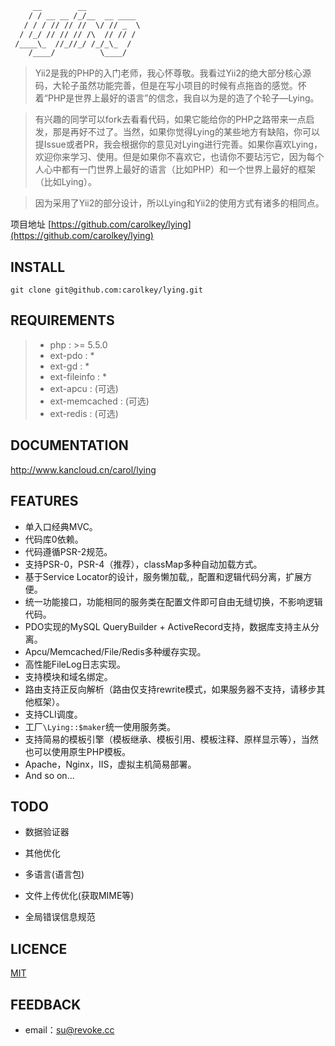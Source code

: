 ~~~html
     __        __
    / / __ __ /_/__  __ ____
   / / / // // //  \/ // _  \
  / /_/ // // // /\  // // /
 /____\_  //_//_/ /_/_\_  /
    /____/          \____/
~~~

> Yii2是我的PHP的入门老师，我心怀尊敬。我看过Yii2的绝大部分核心源码，大轮子虽然功能完善，但是在写小项目的时候有点拖沓的感觉。怀着“PHP是世界上最好的语言”的信念，我自以为是的造了个轮子—Lying。

> 有兴趣的同学可以fork去看看代码，如果它能给你的PHP之路带来一点启发，那是再好不过了。当然，如果你觉得Lying的某些地方有缺陷，你可以提Issue或者PR，我会根据你的意见对Lying进行完善。如果你喜欢Lying，欢迎你来学习、使用。但是如果你不喜欢它，也请你不要玷污它，因为每个人心中都有一门世界上最好的语言（比如PHP）和一个世界上最好的框架（比如Lying）。

> 因为采用了Yii2的部分设计，所以Lying和Yii2的使用方式有诸多的相同点。

项目地址 [https://github.com/carolkey/lying](https://github.com/carolkey/lying)


INSTALL
-------
`git clone git@github.com:carolkey/lying.git`  

REQUIREMENTS
------------
> * php : >= 5.5.0
> * ext-pdo : *
> * ext-gd : *
> * ext-fileinfo : *
> * ext-apcu : (可选)
> * ext-memcached : (可选)
> * ext-redis :  (可选)

DOCUMENTATION
-------------
<http://www.kancloud.cn/carol/lying>

FEATURES
--------
* 单入口经典MVC。
* 代码库0依赖。
* 代码遵循PSR-2规范。
* 支持PSR-0，PSR-4（推荐），classMap多种自动加载方式。
* 基于Service Locator的设计，服务懒加载,，配置和逻辑代码分离，扩展方便。
* 统一功能接口，功能相同的服务类在配置文件即可自由无缝切换，不影响逻辑代码。
* PDO实现的MySQL QueryBuilder + ActiveRecord支持，数据库支持主从分离。
* Apcu/Memcached/File/Redis多种缓存实现。
* 高性能FileLog日志实现。
* 支持模块和域名绑定。
* 路由支持正反向解析（路由仅支持rewrite模式，如果服务器不支持，请移步其他框架）。
* 支持CLI调度。
* 工厂`\Lying::$maker`统一使用服务类。
* 支持简易的模板引擎（模板继承、模板引用、模板注释、原样显示等），当然也可以使用原生PHP模板。
* Apache，Nginx，IIS，虚拟主机简易部署。
* And so on...

TODO
-------
* 数据验证器
* 其他优化

* 多语言(语言包)
* 文件上传优化(获取MIME等)
* 全局错误信息规范

LICENCE
-------
[MIT](https://opensource.org/licenses/MIT)

FEEDBACK
--------
* email：<su@revoke.cc>
